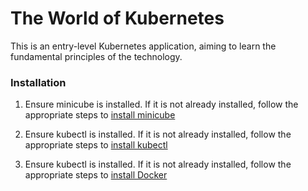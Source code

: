 # The World of Kubernetes

This is an entry-level Kubernetes application, aiming to learn the fundamental principles of the technology.

### Installation

1. Ensure minicube is installed. If it is not already installed, follow the appropriate steps to [install minicube](https://minikube.sigs.k8s.io/docs/start/)

2. Ensure kubectl is installed. If it is not already installed, follow the appropriate steps to [install kubectl](https://kubernetes.io/docs/tasks/tools/)

3. Ensure kubectl is installed. If it is not already installed, follow the appropriate steps to [install Docker](https://docs.docker.com/get-docker/)
